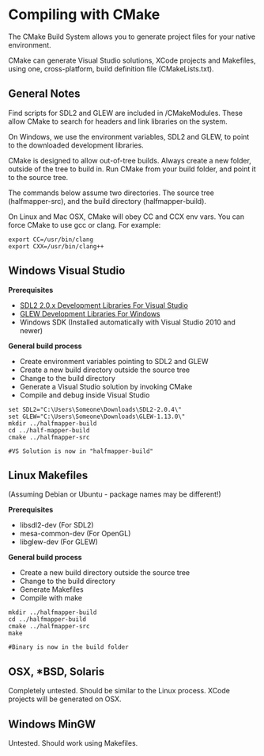# Compiling with CMake

The CMake Build System allows you to generate project files for your native environment.

CMake can generate Visual Studio solutions, XCode projects and Makefiles, using one, cross-platform, build definition file (CMakeLists.txt).

## General Notes
Find scripts for SDL2 and GLEW are included in /CMakeModules. These allow CMake to search for headers and link libraries on the system.

On Windows, we use the environment variables, SDL2 and GLEW, to point to the downloaded development libraries.

CMake is designed to allow out-of-tree builds. Always create a new folder, outside of the tree to build in. Run CMake from your build folder, and point it to the source tree.

The commands below assume two directories. The source tree (halfmapper-src), and the build directory (halfmapper-build).

On Linux and Mac OSX, CMake will obey CC and CCX env vars. You can force CMake to use gcc or clang. For example:
```shell
export CC=/usr/bin/clang
export CXX=/usr/bin/clang++
```

## Windows Visual Studio
**Prerequisites**
* [SDL2 2.0.x Development Libraries For Visual Studio](http://libsdl.org/release/SDL2-devel-2.0.4-VC.zip)
* [GLEW Development Libraries For Windows](https://sourceforge.net/projects/glew/files/glew/1.13.0/glew-1.13.0-win32.zip/download)
* Windows SDK (Installed automatically with Visual Studio 2010 and newer)

**General build process**
* Create environment variables pointing to SDL2 and GLEW
* Create a new build directory outside the source tree
* Change to the build directory
* Generate a Visual Studio solution by invoking CMake
* Compile and debug inside Visual Studio

```shell
set SDL2="C:\Users\Someone\Downloads\SDL2-2.0.4\"
set GLEW="C:\Users\Someone\Downloads\GLEW-1.13.0\"
mkdir ../halfmapper-build
cd ../half-mapper-build
cmake ../halfmapper-src

#VS Solution is now in "halfmapper-build"
```


## Linux Makefiles
(Assuming Debian or Ubuntu - package names may be different!)

**Prerequisites**
* libsdl2-dev (For SDL2)
* mesa-common-dev (For OpenGL)
* libglew-dev (For GLEW)

**General build process**
* Create a new build directory outside the source tree
* Change to the build directory
* Generate Makefiles
* Compile with make

```shell
mkdir ../halfmapper-build
cd ../halfmapper-build
cmake ../halfmapper-src
make

#Binary is now in the build folder
```


## OSX, *BSD, Solaris
Completely untested. Should be similar to the Linux process. 
XCode projects will be generated on OSX.

## Windows MinGW
Untested. Should work using Makefiles.
